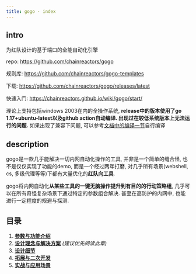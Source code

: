 ```yaml
---
title: gogo · index
---
```


## intro

为红队设计的基于端口的全能自动化引擎

repo: https://github.com/chainreactors/gogo

规则库: https://github.com/chainreactors/gogo-templates

下载: https://github.com/chainreactors/gogo/releases/latest

快速入门: https://chainreactors.github.io/wiki/gogo/start/

理论上支持包括windows 2003在内的全操作系统, **release中的版本使用了go 1.17+ubuntu-latest以及github action自动编译. 出现过在较低系统版本上无法运行的问题.** 如果出现了兼容下问题, 可以参考[文档中的编译一节](/wiki/gogo/start/#make)自行编译

## description

gogo是一款几乎能解决一切内网自动化操作的工具, 并非是一个简单的缝合怪, 也不是仅仅实现了功能的demo, 而是一个经过两年打磨, 对几乎所有场景(webshell, cs, 多级代理等等)下都有大量优化的**红队向工具**. 

gogo将内网自动化**从某些工具的一键无脑操作提升到有目的的行动策略组**, 几乎可以在所有奇怪复杂场景下通过特定的参数组合解决. 甚至在高防护的内网中, 也能进行一定程度的规避与探测. 

## 目录

1. [**参数与功能介绍**](/wiki/gogo/start)
2. [**设计理念与解决方案**](/wiki/gogo/design) *(建议优先阅读此章)*
3. [**设计细节**](/wiki/gogo/detail)
4. [**拓展与二次开发**](/wiki/gogo/extension)
5. [**实战与应用场景**](/wiki/gogo/do)
